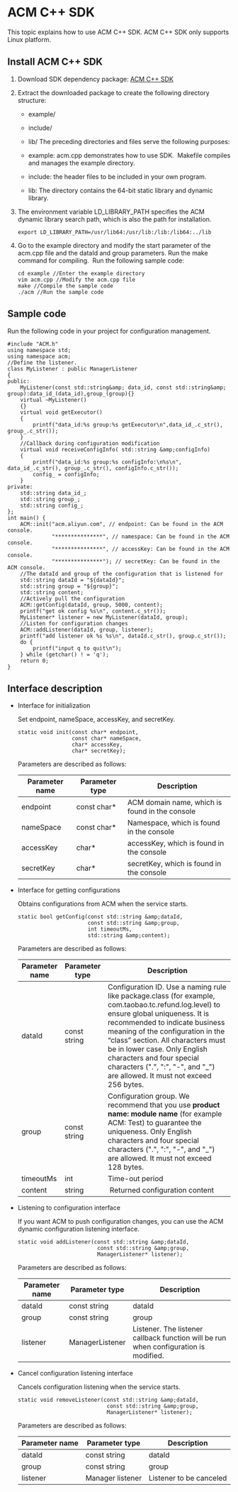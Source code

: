# ACM C++ SDK

This topic explains how to use ACM C++ SDK. ACM C++ SDK only supports Linux platform.

## Install ACM C++ SDK

1.  Download SDK dependency package: [ACM C++ SDK](http://docs-aliyun.cn-hangzhou.oss.aliyun-inc.com/assets/attach/63523/cn_zh/1520758818047/acm-cpp-sdk.zip)
2.  Extract the downloaded package to create the following directory structure:

    -   example/
    -   include/
    -   lib/
    The preceding directories and files serve the following purposes:

    -   example: acm.cpp demonstrates how to use SDK.  Makefile compiles and manages the example directory.
    -   include: the header files to be included in your own program.
    -   lib: The directory contains the 64-bit static library and dynamic library.
3.  The environment variable LD\_LIBRARY\_PATH specifies the ACM dynamic library search path, which is also the path for installation.

    ```
    export LD_LIBRARY_PATH=/usr/lib64:/usr/lib:/lib:/lib64:../lib
    ```

4.  Go to the example directory and modify the start parameter of the acm.cpp file and the dataId and group parameters. Run the make command for compiling.  Run the following sample code:

    ```
    cd example //Enter the example directory
    vim acm.cpp //Modify the acm.cpp file
    make //Compile the sample code
    ./acm //Run the sample code
    ```


## Sample code

Run the following code in your project for configuration management.

```
#include "ACM.h"
using namespace std;
using namespace acm;
//Define the listener.
class MyListener : public ManagerListener
{
public:
    MyListener(const std::string&amp; data_id, const std::string&amp; group):data_id_(data_id),group_(group){}
    virtual ~MyListener()
    {}
    virtual void getExecutor()
    {
        printf("data_id:%s group:%s getExecutor\n",data_id_.c_str(), group_.c_str());
    }
    //Callback during configuration modification
    virtual void receiveConfigInfo( std::string &amp;configInfo)
    {
        printf("data_id:%s group:%s configInfo:\n%s\n", data_id_.c_str(), group_.c_str(), configInfo.c_str());
        config_ = configInfo;
    }
private:
    std::string data_id_;
    std::string group_;
    std::string config_;
};
int main() {
    ACM::init("acm.aliyun.com", // endpoint: Can be found in the ACM console.
              "***************", // namespace: Can be found in the ACM console. 
              "***************", // accessKey: Can be found in the ACM console.
              "***************"); // secretKey: Can be found in the ACM console.
    //The dataId and group of the configuration that is listened for
    std::string dataId = "${dataId}";
    std::string group = "${group}";
    std::string content;
    //Actively pull the configuration
    ACM::getConfig(dataId, group, 5000, content);
    printf("get ok config %s\n", content.c_str());
    MyListener* listener = new MyListener(dataId, group);
    //Listen for configuration changes
    ACM::addListener(dataId, group, listener);
    printf("add listener ok %s %s\n", dataId.c_str(), group.c_str());
    do {
        printf("input q to quit\n");
    } while (getchar() ! = 'q');
    return 0;
}
```

## Interface description

-   Interface for initialization

    Set endpoint, nameSpace, accessKey, and secretKey.

    ```
    static void init(const char* endpoint, 
                     const char* nameSpace, 
                     char* accessKey, 
                     char* secretKey);
    ```

    Parameters are described as follows:

    |Parameter name|Parameter type|Description|
    |--------------|--------------|-----------|
    |endpoint|const char\*|ACM domain name, which is found in the console|
    |nameSpace|const char\*|Namespace, which is found in the console|
    |accessKey|char\*|accessKey, which is found in the console|
    |secretKey|char\*|secretKey, which is found in the console|

-   Interface for getting configurations

    Obtains configurations from ACM when the service starts.

    ```
    static bool getConfig(const std::string &amp;dataId,
                          const std::string &amp;group,
                          int timeoutMs,
                          std::string &amp;content);
    ```

    Parameters are described as follows:

    |Parameter name|Parameter type|Description|
    |--------------|--------------|-----------|
    |dataId|const string|Configuration ID. Use a naming rule like package.class \(for example, com.taobao.tc.refund.log.level\) to ensure global uniqueness. It is recommended to indicate business meaning of the configuration in the “class” section. All characters must be in lower case. Only English characters and four special characters \(".", ":", "-", and "\_"\) are allowed. It must not exceed 256 bytes.|
    |group|const string|Configuration group. We recommend that you use **product name: module name** \(for example ACM: Test\) to guarantee the uniqueness. Only English characters and four special characters \(".", ":", "-", and "\_"\) are allowed. It must not exceed 128 bytes.|
    |timeoutMs|int|Time-out period|
    |content|string| Returned configuration content|

-   Listening to configuration interface

    If you want ACM to push configuration changes, you can use the ACM dynamic configuration listening interface.

    ```
    static void addListener(const std::string &amp;dataId,
                             const std::string &amp;group,
                             ManagerListener* listener);
    ```

    Parameters are described as follows:

    |Parameter name|Parameter type|Description|
    |--------------|--------------|-----------|
    |dataId|const string|dataId|
    |group|const string|group|
    |listener|ManagerListener|Listener. The listener callback function will be run when configuration is modified.|

-   Cancel configuration listening interface

    Cancels configuration listening when the service starts.

    ```
    static void removeListener(const std::string &amp;dataId,
                                const std::string &amp;group,
                                ManagerListener* listener);
    ```

    Parameters are described as follows:

    |Parameter name|Parameter type|Description|
    |--------------|--------------|-----------|
    |dataId|const string|dataId|
    |group|const string|group|
    |listener|Manager listener|Listener to be canceled|


